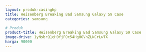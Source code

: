```yaml
---
layout: produk-casinghp
title: Heisenberg Breaking Bad Samsung Galaxy S9 Case
categories: samsung

# Produk
product-title: Heisenberg Breaking Bad Samsung Galaxy S9 Case
image-drive: 1yNsbrQ1cH0YjFOc54HgHOVnZLNCrLwTX
harga: 90000
---
```

